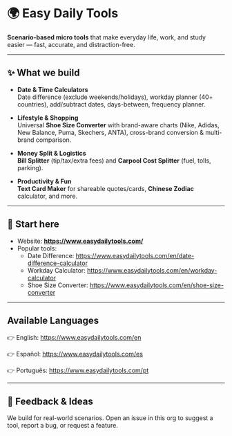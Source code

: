 # 🌍 Easy Daily Tools

**Scenario-based micro tools** that make everyday life, work, and study easier — fast, accurate, and distraction-free.

---

## ✨ What we build
- **Date & Time Calculators**  
  Date difference (exclude weekends/holidays), workday planner (40+ countries), add/subtract dates, days-between, frequency planner.

- **Lifestyle & Shopping**  
  Universal **Shoe Size Converter** with brand-aware charts (Nike, Adidas, New Balance, Puma, Skechers, ANTA), cross-brand conversion & multi-brand comparison.

- **Money Split & Logistics**  
  **Bill Splitter** (tip/tax/extra fees) and **Carpool Cost Splitter** (fuel, tolls, parking).

- **Productivity & Fun**  
  **Text Card Maker** for shareable quotes/cards, **Chinese Zodiac** calculator, and more.

---

## 🔗 Start here
- Website: **https://www.easydailytools.com/**
- Popular tools:  
  - Date Difference: https://www.easydailytools.com/en/date-difference-calculator  
  - Workday Calculator: https://www.easydailytools.com/en/workday-calculator  
  - Shoe Size Converter: https://www.easydailytools.com/en/shoe-size-converter

---

## Available Languages

👉 English: https://www.easydailytools.com/en

👉 Español: https://www.easydailytools.com/es

👉 Português: https://www.easydailytools.com/pt

---

## 💬 Feedback & Ideas
We build for real-world scenarios. Open an issue in this org to suggest a tool, report a bug, or request a feature.


